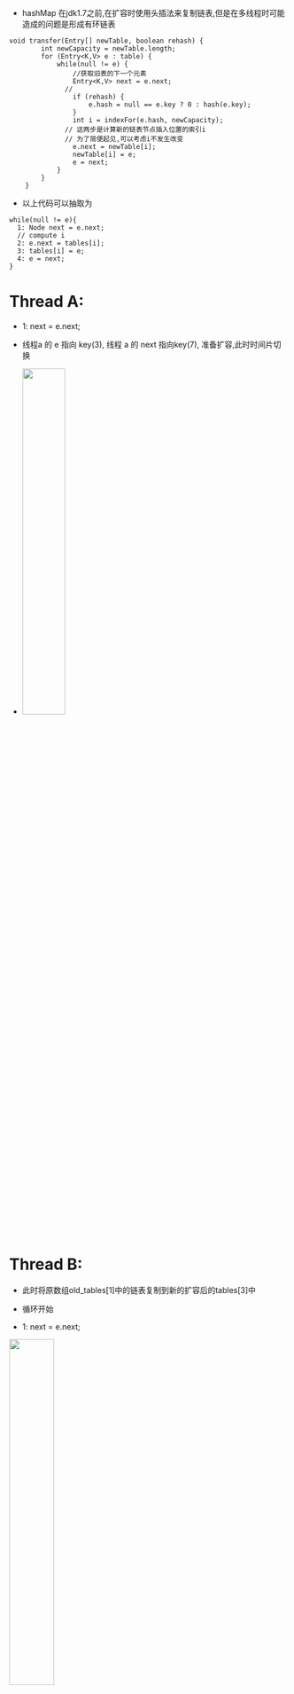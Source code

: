- hashMap 在jdk1.7之前,在扩容时使用头插法来复制链表,但是在多线程时可能造成的问题是形成有环链表
```
void transfer(Entry[] newTable, boolean rehash) {
        int newCapacity = newTable.length;
        for (Entry<K,V> e : table) {
            while(null != e) {
            	//获取旧表的下一个元素
                Entry<K,V> next = e.next;
              //
                if (rehash) {
                    e.hash = null == e.key ? 0 : hash(e.key);
                }
                int i = indexFor(e.hash, newCapacity);
              // 这两步是计算新的链表节点插入位置的索引i
              // 为了简便起见,可以考虑i不发生改变
                e.next = newTable[i];
                newTable[i] = e;
                e = next;
            }
        }
    }

```
- 以上代码可以抽取为
```
while(null != e){
  1: Node next = e.next;
  // compute i
  2: e.next = tables[i];
  3: tables[i] = e;
  4: e = next;
} 
```
# Thread A:
  - 1: next = e.next;
  - 线程a 的 e 指向 key(3), 线程 a 的 next 指向key(7), 准备扩容,此时时间片切换

  - <img width = '40%' height ='40%' style="middle" src ="./photos/hashMap/1.jpg"/> 

# Thread B:

- 此时将原数组old_tables[1]中的链表复制到新的扩容后的tables[3]中

- 循环开始
- 1: next = e.next;

 <img width = '40%' height ='40%' src ="./photos/hashMap/1.jpg"/>

- 2: e.next = tables[3];

<img width = '40%' height ='40%' src ="./photos/hashMap/2.jpg"/>

- 3: tables[3] = e;

<img width = '40%' height ='40%' src ="./photos/hashMap/3.jpg"/>
  
- 4: e = next;  

- 循环结束

- 1: next = e.next;

<img width = '40%' height ='40%' style="middle" src ="./photos/hashMap/4.jpg"/>

  - 2: e.next = tables[3]; 

<img width = '40%' height ='40%' src ="./photos/hashMap/5.jpg"/>

  - 3: tables[3] = e;

<img width = '40%' height ='40%' src ="./photos/hashMap/6.jpg"/>

  - 4: e = next;
  - 循环结束
  - 忽略之前old_table[1]中的引用,此时完成头插法后的tables为

<img width = '40%' height ='40%' src ="./photos/hashMap/7.jpg"/>

  - 时间片切换
# Thread A
- 线程a 的 e 指向key(3), 线程 a 的 next 指向key(7)

<img width = '40%' height ='40%' src ="./photos/hashMap/8.jpg"/>

  - 2: e.next = tables[3];

<img width = '40%' height ='40%' src ="./photos/hashMap/9.jpg"/>

  - 3: tables[3] = e;


<img width = '40%' height ='40%' src ="./photos/hashMap/10.jpg"/>

  - 4: e = next;

<img width = '40%' height ='40%' src ="./photos/hashMap/11.jpg"/>

  - 循环结束
  - 循环开始
  - 1: next = e.next;

<img width = '40%' height ='40%' src ="./photos/hashMap/12.jpg"/>

  - 2: e.next = tables[3];

  - 此时tables[3]中存放的是指向next的引用, 所以在这一步,相当于无事发生(将e的next指针指向next,但是e的next指针本来就指向next)

<img width = '40%' height ='40%' src ="./photos/hashMap/12.jpg"/>

  - 3: tables[3] = e;

<img width = '40%' height ='40%' src ="./photos/hashMap/13.jpg"/>
  
  - 4: e = next;
  - 循环结束
  - 循环开始
  - 1: next = e.next; 此时next 为null

<img width = '40%' height ='40%' src ="./photos/hashMap/14.jpg"/>

  - 2: e.next = tables[3];
  - tables[3]存放的指向key(7)的引用,此时发生环形链表


<img width = '40%' height ='40%' src ="./photos/hashMap/15.jpg"/>











